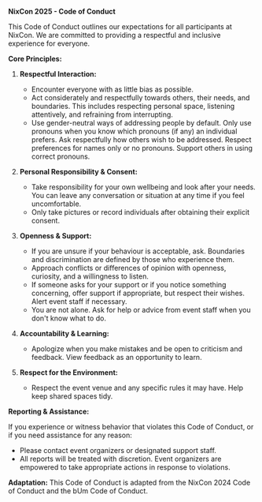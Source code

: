 **NixCon 2025 - Code of Conduct**

This Code of Conduct outlines our expectations for all participants at NixCon. We are committed to providing a respectful and inclusive experience for everyone.

**Core Principles:**

1.  **Respectful Interaction:**
    *   Encounter everyone with as little bias as possible.
    *   Act considerately and respectfully towards others, their needs, and boundaries. This includes respecting personal space, listening attentively, and refraining from interrupting.
    *   Use gender-neutral ways of addressing people by default. Only use pronouns when you know which pronouns (if any) an individual prefers. Ask respectfully how others wish to be addressed. Respect preferences for names only or no pronouns. Support others in using correct pronouns.

2.  **Personal Responsibility & Consent:**
    *   Take responsibility for your own wellbeing and look after your needs. You can leave any conversation or situation at any time if you feel uncomfortable.
    *   Only take pictures or record individuals after obtaining their explicit consent.

3.  **Openness & Support:**
    *   If you are unsure if your behaviour is acceptable, ask. Boundaries and discrimination are defined by those who experience them.
    *   Approach conflicts or differences of opinion with openness, curiosity, and a willingness to listen.
    *   If someone asks for your support or if you notice something concerning, offer support if appropriate, but respect their wishes. Alert event staff if necessary.
    *   You are not alone. Ask for help or advice from event staff when you don't know what to do.

4.  **Accountability & Learning:**
    *   Apologize when you make mistakes and be open to criticism and feedback. View feedback as an opportunity to learn.

5.  **Respect for the Environment:**
    *   Respect the event venue and any specific rules it may have. Help keep shared spaces tidy.

**Reporting & Assistance:**

If you experience or witness behavior that violates this Code of Conduct, or if you need assistance for any reason:
*   Please contact event organizers or designated support staff.
*   All reports will be treated with discretion. Event organizers are empowered to take appropriate actions in response to violations.

**Adaptation:**
This Code of Conduct is adapted from the NixCon 2024 Code of Conduct and the bUm Code of Conduct.
